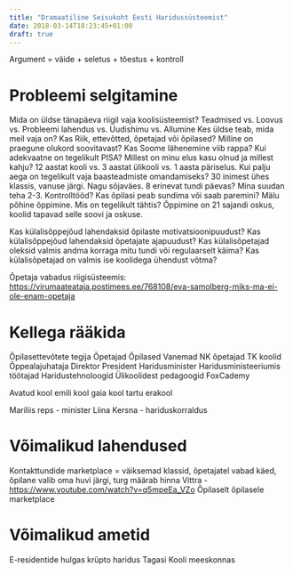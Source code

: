 ```yaml
---
title: "Dramaatiline Seisukoht Eesti Haridussüsteemist"
date: 2018-03-14T18:23:45+01:00
draft: true
---
```


Argument = väide + seletus + tõestus + kontroll

Probleemi selgitamine
=====================

Mida on üldse tänapäeva riigil vaja koolisüsteemist? Teadmised vs. Loovus vs. Probleemi lahendus vs. Uudishimu vs. Allumine
Kes üldse teab, mida meil vaja on? Kas Riik, ettevõtted, õpetajad või õpilased?
Milline on praegune olukord soovitavast?
Kas Soome lähenemine viib rappa?
Kui adekvaatne on tegelikult PISA?
Millest on minu elus kasu olnud ja millest kahju?
12 aastat kooli vs. 3 aastat ülikooli vs. 1 aasta päriselus. Kui palju aega on tegelikult vaja baasteadmiste omandamiseks?
30 inimest ühes klassis, vanuse järgi. Nagu sõjaväes.
8 erinevat tundi päevas? Mina suudan teha 2-3.
Kontrolltööd? Kas õpilasi peab sundima või saab paremini?
Mälu põhine õppimine. Mis on tegelikult tähtis?
Õppimine on 21 sajandi oskus, koolid tapavad selle soovi ja oskuse.

Kas külalisõppejõud lahendaksid õpilaste motivatsioonipuudust?
Kas külalisõppejõud lahendaksid õpetajate ajapuudust?
Kas külalisõpetajad oleksid valmis andma korraga mitu tundi või regulaarselt käima?
Kas külalisõpetajad on valmis ise koolidega ühendust võtma?

Õpetaja vabadus riigisüsteemis: https://virumaateataja.postimees.ee/768108/eva-samolberg-miks-ma-ei-ole-enam-opetaja

Kellega rääkida
===============

Õpilasettevõtete tegija
Õpetajad
Õpilased
Vanemad
NK õpetajad
TK koolid
Õppealajuhataja
Direktor
President
Haridusminister
Haridusministeeriumis töötajad
Haridustehnoloogid
Ülikoolidest pedagoogid
FoxCademy

Avatud kool
emili kool
gaia kool
tartu erakool

Mariliis reps - minister
Liina Kersna - hariduskorraldus

Võimalikud lahendused
=====================

Kontakttundide marketplace = väiksemad klassid, õpetajatel vabad käed, õpilane valib oma huvi järgi, turg määrab hinna
Vittra - https://www.youtube.com/watch?v=q5mpeEa_VZo
Õpilaselt õpilasele marketplace

Võimalikud ametid
=================

E-residentide hulgas krüpto haridus
Tagasi Kooli meeskonnas